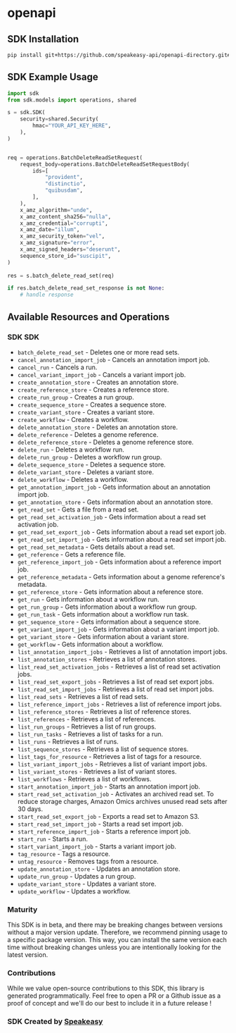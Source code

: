 # openapi

<!-- Start SDK Installation -->
## SDK Installation

```bash
pip install git+https://github.com/speakeasy-api/openapi-directory.git#subdirectory=SDKs/amazonaws.com/omics/2022-11-28/python
```
<!-- End SDK Installation -->

## SDK Example Usage
<!-- Start SDK Example Usage -->
```python
import sdk
from sdk.models import operations, shared

s = sdk.SDK(
    security=shared.Security(
        hmac="YOUR_API_KEY_HERE",
    ),
)


req = operations.BatchDeleteReadSetRequest(
    request_body=operations.BatchDeleteReadSetRequestBody(
        ids=[
            "provident",
            "distinctio",
            "quibusdam",
        ],
    ),
    x_amz_algorithm="unde",
    x_amz_content_sha256="nulla",
    x_amz_credential="corrupti",
    x_amz_date="illum",
    x_amz_security_token="vel",
    x_amz_signature="error",
    x_amz_signed_headers="deserunt",
    sequence_store_id="suscipit",
)
    
res = s.batch_delete_read_set(req)

if res.batch_delete_read_set_response is not None:
    # handle response
```
<!-- End SDK Example Usage -->

<!-- Start SDK Available Operations -->
## Available Resources and Operations

### SDK SDK

* `batch_delete_read_set` - Deletes one or more read sets.
* `cancel_annotation_import_job` - Cancels an annotation import job.
* `cancel_run` - Cancels a run.
* `cancel_variant_import_job` - Cancels a variant import job.
* `create_annotation_store` - Creates an annotation store.
* `create_reference_store` - Creates a reference store.
* `create_run_group` - Creates a run group.
* `create_sequence_store` - Creates a sequence store.
* `create_variant_store` - Creates a variant store.
* `create_workflow` - Creates a workflow.
* `delete_annotation_store` - Deletes an annotation store.
* `delete_reference` - Deletes a genome reference.
* `delete_reference_store` - Deletes a genome reference store.
* `delete_run` - Deletes a workflow run.
* `delete_run_group` - Deletes a workflow run group.
* `delete_sequence_store` - Deletes a sequence store.
* `delete_variant_store` - Deletes a variant store.
* `delete_workflow` - Deletes a workflow.
* `get_annotation_import_job` - Gets information about an annotation import job.
* `get_annotation_store` - Gets information about an annotation store.
* `get_read_set` - Gets a file from a read set.
* `get_read_set_activation_job` - Gets information about a read set activation job.
* `get_read_set_export_job` - Gets information about a read set export job.
* `get_read_set_import_job` - Gets information about a read set import job.
* `get_read_set_metadata` - Gets details about a read set.
* `get_reference` - Gets a reference file.
* `get_reference_import_job` - Gets information about a reference import job.
* `get_reference_metadata` - Gets information about a genome reference's metadata.
* `get_reference_store` - Gets information about a reference store.
* `get_run` - Gets information about a workflow run.
* `get_run_group` - Gets information about a workflow run group.
* `get_run_task` - Gets information about a workflow run task.
* `get_sequence_store` - Gets information about a sequence store.
* `get_variant_import_job` - Gets information about a variant import job.
* `get_variant_store` - Gets information about a variant store.
* `get_workflow` - Gets information about a workflow.
* `list_annotation_import_jobs` - Retrieves a list of annotation import jobs.
* `list_annotation_stores` - Retrieves a list of annotation stores.
* `list_read_set_activation_jobs` - Retrieves a list of read set activation jobs.
* `list_read_set_export_jobs` - Retrieves a list of read set export jobs.
* `list_read_set_import_jobs` - Retrieves a list of read set import jobs.
* `list_read_sets` - Retrieves a list of read sets.
* `list_reference_import_jobs` - Retrieves a list of reference import jobs.
* `list_reference_stores` - Retrieves a list of reference stores.
* `list_references` - Retrieves a list of references.
* `list_run_groups` - Retrieves a list of run groups.
* `list_run_tasks` - Retrieves a list of tasks for a run.
* `list_runs` - Retrieves a list of runs.
* `list_sequence_stores` - Retrieves a list of sequence stores.
* `list_tags_for_resource` - Retrieves a list of tags for a resource.
* `list_variant_import_jobs` - Retrieves a list of variant import jobs.
* `list_variant_stores` - Retrieves a list of variant stores.
* `list_workflows` - Retrieves a list of workflows.
* `start_annotation_import_job` - Starts an annotation import job.
* `start_read_set_activation_job` - Activates an archived read set. To reduce storage charges, Amazon Omics archives unused read sets after 30 days.
* `start_read_set_export_job` - Exports a read set to Amazon S3.
* `start_read_set_import_job` - Starts a read set import job.
* `start_reference_import_job` - Starts a reference import job.
* `start_run` - Starts a run.
* `start_variant_import_job` - Starts a variant import job.
* `tag_resource` - Tags a resource.
* `untag_resource` - Removes tags from a resource.
* `update_annotation_store` - Updates an annotation store.
* `update_run_group` - Updates a run group.
* `update_variant_store` - Updates a variant store.
* `update_workflow` - Updates a workflow.
<!-- End SDK Available Operations -->

### Maturity

This SDK is in beta, and there may be breaking changes between versions without a major version update. Therefore, we recommend pinning usage
to a specific package version. This way, you can install the same version each time without breaking changes unless you are intentionally
looking for the latest version.

### Contributions

While we value open-source contributions to this SDK, this library is generated programmatically.
Feel free to open a PR or a Github issue as a proof of concept and we'll do our best to include it in a future release !

### SDK Created by [Speakeasy](https://docs.speakeasyapi.dev/docs/using-speakeasy/client-sdks)
